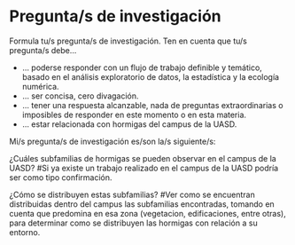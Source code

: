 # Pregunta/s de investigación

Formula tu/s pregunta/s de investigación. Ten en cuenta que tu/s pregunta/s debe...

* ... poderse responder con un flujo de trabajo definible y temático, basado en el análisis exploratorio de datos, la estadística y la ecología numérica.
* ... ser concisa, cero divagación.
* ... tener una respuesta alcanzable, nada de preguntas extraordinarias o imposibles de responder en este momento o en esta materia.
* ... estar relacionada con hormigas del campus de la UASD.

Mi/s pregunta/s de investigación es/son la/s siguiente/s:

¿Cuáles subfamilias de hormigas se pueden observar en el campus de la UASD? #Si ya existe un trabajo realizado en el campus de la UASD podría ser como tipo confirmación.

¿Cómo se distribuyen estas subfamilias? #Ver como se encuentran distribuidas dentro del campus las subfamilias encontradas, tomando en cuenta que predomina en esa zona (vegetacion, edificaciones, entre otras), para determinar como se distribuyen las hormigas con relación a su entorno.
